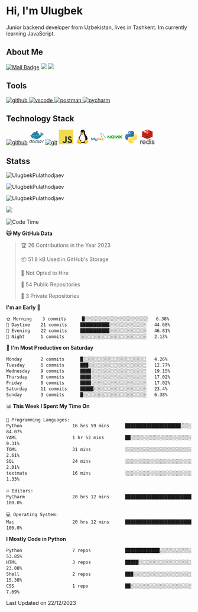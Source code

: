 # Hi, I'm Ulugbek

Junior backend developer from Uzbekistan, lives in Tashkent. Im currently learning JavaScript.

## About Me

[![Mail Badge](https://img.shields.io/badge/-gmail-c14438?style=flat&logo=Gmail&logoColor=white&link=mailto:ulugbekpulathodzhaev@gmail.com)](mailto:ulugbekpulathodzhaev@gmail.com)
[![](https://img.shields.io/github/stars/UlugbekPulathodjaev?color=fefb7b&logo=Undertale)](https://github-readme-stats.vercel.app/api/?username=UlugbekPulathodjaev&show_icons=true&title_color=ffffff&text_color=666666&icon_color=7a7a7a&bg_color=000000&border_color=151515)
[![](https://img.shields.io/github/followers/UlugbekPulathodjaev?color=27da6b&logo=Handshake)](https://github.com/UlugbekPulathodjaev?tab=followers)


## Tools

<a href="https://github.com" target="_blank"> <img src="https://cdn.jsdelivr.net/gh/devicons/devicon/icons/github/github-original.svg" alt="github" width="40" height="40"/> </a> <a href="https://code.visualstudio.com/" target="_blank"> <img src="https://cdn.jsdelivr.net/gh/devicons/devicon/icons/vscode/vscode-original.svg" alt="vscode" width="40" height="40"/> </a> <a href="https://postman.com" target="_blank" rel="noreferrer"> <img src="https://www.vectorlogo.zone/logos/getpostman/getpostman-icon.svg" alt="postman" width="40" height="40"/> </a> <a href="https://postman.com" target="_blank" rel="noreferrer"> <img src="https://cdn.jsdelivr.net/gh/devicons/devicon/icons/pycharm/pycharm-original.svg" alt="pycharm" width="40" height="40"/> </a>

## Technology Stack

<a href="https://github.com" target="_blank" rel="noreferrer"><img src="https://cdn.worldvectorlogo.com/logos/github-icon-1.svg" alt="github" width="40" height="40"/></a> <a href="https://www.docker.com/" target="_blank" rel="noreferrer"><img src="https://raw.githubusercontent.com/devicons/devicon/master/icons/docker/docker-original-wordmark.svg" alt="docker" width="40" height="40"/></a> <a href="https://git-scm.com/" target="_blank" rel="noreferrer"><img src="https://www.vectorlogo.zone/logos/git-scm/git-scm-icon.svg" alt="git" width="40" height="40"/></a> <a href="https://developer.mozilla.org/en-US/docs/Web/JavaScript" target="_blank" rel="noreferrer"><img src="https://raw.githubusercontent.com/devicons/devicon/master/icons/javascript/javascript-original.svg" alt="javascript" width="40" height="40"/></a> <a href="https://www.linux.org/" target="_blank" rel="noreferrer"><img src="https://raw.githubusercontent.com/devicons/devicon/master/icons/linux/linux-original.svg" alt="linux" width="40" height="40"/></a> <a href="https://www.mysql.com/" target="_blank" rel="noreferrer"><img src="https://raw.githubusercontent.com/devicons/devicon/master/icons/mysql/mysql-original-wordmark.svg" alt="mysql" width="40" height="40"/></a> <a href="https://www.nginx.com" target="_blank" rel="noreferrer"><img src="https://raw.githubusercontent.com/devicons/devicon/master/icons/nginx/nginx-original.svg" alt="nginx" width="40" height="40"/></a> <a href="https://www.python.org" target="_blank" rel="noreferrer"><img src="https://raw.githubusercontent.com/devicons/devicon/master/icons/python/python-original.svg" alt="python" width="40" height="40"/></a> <a href="https://redis.io" target="_blank" rel="noreferrer"><img src="https://raw.githubusercontent.com/devicons/devicon/master/icons/redis/redis-original-wordmark.svg" alt="redis" width="40" height="40"/></a>

## Statss

<p><img src="https://github-readme-stats.vercel.app/api?username=UlugbekPulathodjaev&theme=dark&hide_border=false&include_all_commits=false&count_private=false" alt="UlugbekPulathodjaev" /></p>
<p><img src="https://github-readme-streak-stats.herokuapp.com/?user=UlugbekPulathodjaev&theme=dark&hide_border=false" alt="UlugbekPulathodjaev" /></p>
<p><img src="https://github-readme-stats.vercel.app/api/top-langs/?username=UlugbekPulathodjaev&theme=dark&hide_border=false&include_all_commits=false&count_private=false&layout=compact" alt="UlugbekPulathodjaev" /></p>


![](https://github-profile-trophy.vercel.app/?username=UlugbekPulathodjaev&theme=dracula&no-frame=false&no-bg=false&margin-w=4)


<!--START_SECTION:waka-->
![Code Time](http://img.shields.io/badge/Code%20Time-3%2C665%20hrs%2024%20mins-blue)

**🐱 My GitHub Data** 

> 🏆 26 Contributions in the Year 2023
 > 
> 📦 51.8 kB Used in GitHub's Storage 
 > 
> 🚫 Not Opted to Hire
 > 
> 📜 54 Public Repositories 
 > 
> 🔑 3 Private Repositories  
 > 
**I'm an Early 🐤** 

```text
🌞 Morning    3 commits      █░░░░░░░░░░░░░░░░░░░░░░░░   6.38% 
🌆 Daytime    21 commits     ███████████░░░░░░░░░░░░░░   44.68% 
🌃 Evening    22 commits     ███████████░░░░░░░░░░░░░░   46.81% 
🌙 Night      1 commits      ░░░░░░░░░░░░░░░░░░░░░░░░░   2.13%

```
📅 **I'm Most Productive on Saturday** 

```text
Monday       2 commits      █░░░░░░░░░░░░░░░░░░░░░░░░   4.26% 
Tuesday      6 commits      ███░░░░░░░░░░░░░░░░░░░░░░   12.77% 
Wednesday    9 commits      ████░░░░░░░░░░░░░░░░░░░░░   19.15% 
Thursday     8 commits      ████░░░░░░░░░░░░░░░░░░░░░   17.02% 
Friday       8 commits      ████░░░░░░░░░░░░░░░░░░░░░   17.02% 
Saturday     11 commits     █████░░░░░░░░░░░░░░░░░░░░   23.4% 
Sunday       3 commits      █░░░░░░░░░░░░░░░░░░░░░░░░   6.38%

```


📊 **This Week I Spent My Time On** 

```text
💬 Programming Languages: 
Python                   16 hrs 59 mins      █████████████████████░░░░   84.07% 
YAML                     1 hr 52 mins        ██░░░░░░░░░░░░░░░░░░░░░░░   9.31% 
TOML                     31 mins             ░░░░░░░░░░░░░░░░░░░░░░░░░   2.61% 
SQL                      24 mins             ░░░░░░░░░░░░░░░░░░░░░░░░░   2.01% 
textmate                 16 mins             ░░░░░░░░░░░░░░░░░░░░░░░░░   1.33%

🔥 Editors: 
PyCharm                  20 hrs 12 mins      █████████████████████████   100.0%

💻 Operating System: 
Mac                      20 hrs 12 mins      █████████████████████████   100.0%

```

**I Mostly Code in Python** 

```text
Python                   7 repos             █████████████░░░░░░░░░░░░   53.85% 
HTML                     3 repos             █████░░░░░░░░░░░░░░░░░░░░   23.08% 
Shell                    2 repos             ███░░░░░░░░░░░░░░░░░░░░░░   15.38% 
CSS                      1 repo              ██░░░░░░░░░░░░░░░░░░░░░░░   7.69%

```



 Last Updated on 22/12/2023
<!--END_SECTION:waka-->

<!--
**cxyfreedom/cxyfreedom** is a ✨ _special_ ✨ repository because its `README.md` (this file) appears on your GitHub profile.

Here are some ideas to get you started:

- 🔭 I’m currently working on ...
- 🌱 I’m currently learning ...
- 👯 I’m looking to collaborate on ...
- 🤔 I’m looking for help with ...
- 💬 Ask me about ...
- 📫 How to reach me: ...
- 😄 Pronouns: ...
- ⚡ Fun fact: ...
-->
